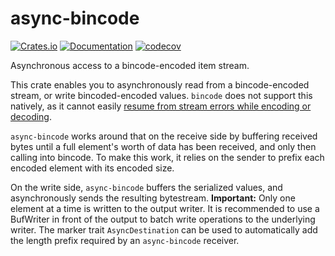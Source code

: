 # async-bincode

[![Crates.io](https://img.shields.io/crates/v/async-bincode.svg)](https://crates.io/crates/async-bincode)
[![Documentation](https://docs.rs/async-bincode/badge.svg)](https://docs.rs/async-bincode/)
[![codecov](https://codecov.io/gh/jonhoo/async-bincode/graph/badge.svg?token=8MgydjsaLM)](https://codecov.io/gh/jonhoo/async-bincode)

Asynchronous access to a bincode-encoded item stream.

This crate enables you to asynchronously read from a bincode-encoded stream, or write
bincoded-encoded values. `bincode` does not support this natively, as it cannot easily [resume
from stream errors while encoding or decoding](https://github.com/TyOverby/bincode/issues/229).

`async-bincode` works around that on the receive side by buffering received bytes until a full
element's worth of data has been received, and only then calling into bincode. To make this
work, it relies on the sender to prefix each encoded element with its encoded size.

On the write side, `async-bincode` buffers the serialized values, and asynchronously sends the
resulting bytestream. **Important:** Only one element at a time is written to the output writer.
It is recommended to use a BufWriter in front of the output to batch write operations to the
underlying writer. The marker trait `AsyncDestination` can be used to automatically add the
length prefix required by an `async-bincode` receiver.

